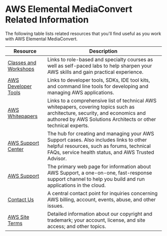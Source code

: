 # AWS Elemental MediaConvert Related Information<a name="resources"></a>

The following table lists related resources that you'll find useful as you work with AWS Elemental MediaConvert\.


| Resource | Description | 
| --- | --- | 
| [Classes and Workshops](https://aws.amazon.com/training/course-descriptions/) | Links to role\-based and specialty courses as well as self\-paced labs to help sharpen your AWS skills and gain practical experience\. | 
| [AWS Developer Tools](https://aws.amazon.com/tools/) | Links to developer tools, SDKs, IDE tool kits, and command line tools for developing and managing AWS applications\. | 
| [AWS Whitepapers](https://aws.amazon.com/whitepapers/) | Links to a comprehensive list of technical AWS whitepapers, covering topics such as architecture, security, and economics and authored by AWS Solutions Architects or other technical experts\. | 
| [AWS Support Center](https://console.aws.amazon.com/support/home#/) | The hub for creating and managing your AWS Support cases\. Also includes links to other helpful resources, such as forums, technical FAQs, service health status, and AWS Trusted Advisor\. | 
| [AWS Support](https://aws.amazon.com/premiumsupport/) | The primary web page for information about AWS Support, a one\-on\-one, fast\-response support channel to help you build and run applications in the cloud\. | 
| [Contact Us](https://aws.amazon.com/contact-us) | A central contact point for inquiries concerning AWS billing, account, events, abuse, and other issues\. | 
| [AWS Site Terms](https://aws.amazon.com/terms/) | Detailed information about our copyright and trademark; your account, license, and site access; and other topics\. | 
